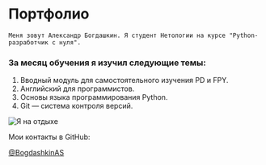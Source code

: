 # Портфолио

    Меня зовут Александр Богдашкин. Я студент Нетологии на курсе "Python-разработчик с нуля".

### За месяц обучения я изучил следующие темы:

1. Вводный модуль для самостоятельного изучения PD и FPY.
2. Английский для программистов.
3. Основы языка программирования Python.
4. Git — система контроля версий.

![](https://user-images.githubusercontent.com/113618533/190926309-a76cb07d-62bf-48f2-9f7d-1e55ab67cdac.jpg "Я на отдыхе")


Мои контакты в GitHub: 

[@BogdashkinAS](https://github.com/BogdashkinAS)

